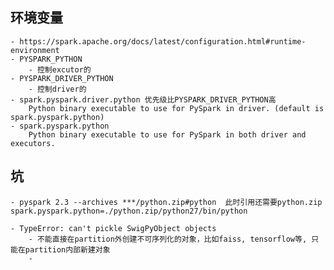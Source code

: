 ## 环境变量
    - https://spark.apache.org/docs/latest/configuration.html#runtime-environment
    - PYSPARK_PYTHON 
        - 控制excutor的
    - PYSPARK_DRIVER_PYTHON
        - 控制driver的
    - spark.pyspark.driver.python 优先级比PYSPARK_DRIVER_PYTHON高
        Python binary executable to use for PySpark in driver. (default is spark.pyspark.python)
    - spark.pyspark.python	
        Python binary executable to use for PySpark in both driver and executors.
        
## 坑
    - pyspark 2.3 --archives ***/python.zip#python  此时引用还需要python.zip  spark.pyspark.python=./python.zip/python27/bin/python
    
    - TypeError: can't pickle SwigPyObject objects
        - 不能直接在partition外创建不可序列化的对象，比如faiss, tensorflow等, 只能在partition内部新建对象
        - 
